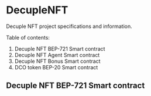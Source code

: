 # DecupleNFT
Decuple NFT project specifications and information.


Table of contents:
1. Decuple NFT BEP-721 Smart contract 
2. Decuple NFT Agent Smart contract 
3. Decuple NFT Bonus Smart contract 
4. DCO token BEP-20 Smart contract 


## Decuple NFT BEP-721 Smart contract 